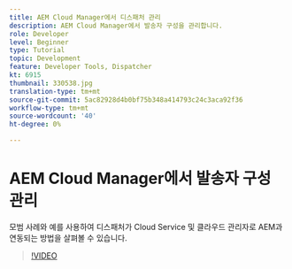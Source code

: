 ```yaml
---
title: AEM Cloud Manager에서 디스패처 관리
description: AEM Cloud Manager에서 발송자 구성을 관리합니다.
role: Developer
level: Beginner
type: Tutorial
topic: Development
feature: Developer Tools, Dispatcher
kt: 6915
thumbnail: 330538.jpg
translation-type: tm+mt
source-git-commit: 5ac82928d4b0bf75b348a414793c24c3aca92f36
workflow-type: tm+mt
source-wordcount: '40'
ht-degree: 0%

---
```



# AEM Cloud Manager에서 발송자 구성 관리

모범 사례와 예를 사용하여 디스패처가 Cloud Service 및 클라우드 관리자로 AEM과 연동되는 방법을 살펴볼 수 있습니다.

>[!VIDEO](https://video.tv.adobe.com/v/330538/?quality=12&learn=on)